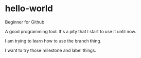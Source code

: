 # hello-world
Beginner for Github

A good programming tool. It's a pity that I start to use it until now.

I am trying to learn how to use the branch thing.

I want to try those milestone and label things.
